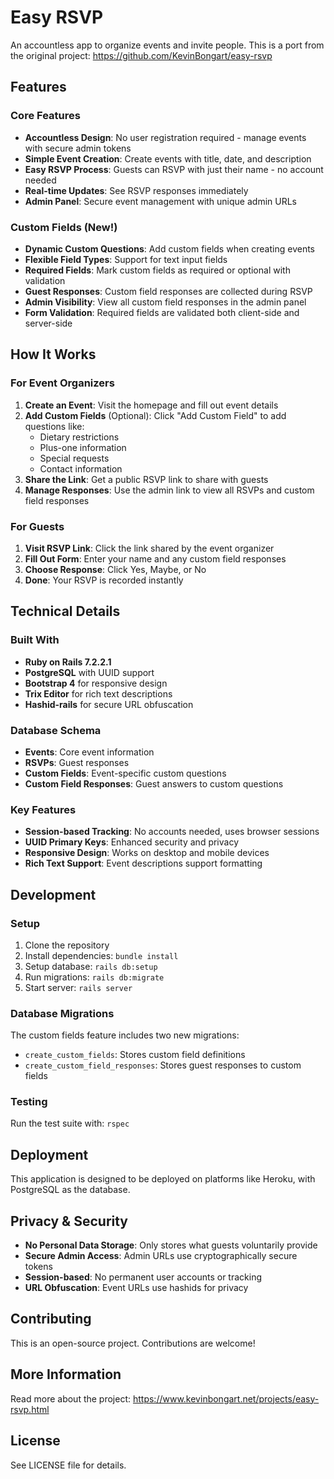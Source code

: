 # Easy RSVP

An accountless app to organize events and invite people.
This is a port from the original project: https://github.com/KevinBongart/easy-rsvp

## Features

### Core Features
- **Accountless Design**: No user registration required - manage events with secure admin tokens
- **Simple Event Creation**: Create events with title, date, and description
- **Easy RSVP Process**: Guests can RSVP with just their name - no account needed
- **Real-time Updates**: See RSVP responses immediately
- **Admin Panel**: Secure event management with unique admin URLs

### Custom Fields (New!)
- **Dynamic Custom Questions**: Add custom fields when creating events
- **Flexible Field Types**: Support for text input fields
- **Required Fields**: Mark custom fields as required or optional with validation
- **Guest Responses**: Custom field responses are collected during RSVP
- **Admin Visibility**: View all custom field responses in the admin panel
- **Form Validation**: Required fields are validated both client-side and server-side

## How It Works

### For Event Organizers
1. **Create an Event**: Visit the homepage and fill out event details
2. **Add Custom Fields** (Optional): Click "Add Custom Field" to add questions like:
   - Dietary restrictions
   - Plus-one information
   - Special requests
   - Contact information
3. **Share the Link**: Get a public RSVP link to share with guests
4. **Manage Responses**: Use the admin link to view all RSVPs and custom field responses

### For Guests
1. **Visit RSVP Link**: Click the link shared by the event organizer
2. **Fill Out Form**: Enter your name and any custom field responses
3. **Choose Response**: Click Yes, Maybe, or No
4. **Done**: Your RSVP is recorded instantly

## Technical Details

### Built With
- **Ruby on Rails 7.2.2.1**
- **PostgreSQL** with UUID support
- **Bootstrap 4** for responsive design
- **Trix Editor** for rich text descriptions
- **Hashid-rails** for secure URL obfuscation

### Database Schema
- **Events**: Core event information
- **RSVPs**: Guest responses
- **Custom Fields**: Event-specific custom questions
- **Custom Field Responses**: Guest answers to custom questions

### Key Features
- **Session-based Tracking**: No accounts needed, uses browser sessions
- **UUID Primary Keys**: Enhanced security and privacy
- **Responsive Design**: Works on desktop and mobile devices
- **Rich Text Support**: Event descriptions support formatting

## Development

### Setup
1. Clone the repository
2. Install dependencies: `bundle install`
3. Setup database: `rails db:setup`
4. Run migrations: `rails db:migrate`
5. Start server: `rails server`

### Database Migrations
The custom fields feature includes two new migrations:
- `create_custom_fields`: Stores custom field definitions
- `create_custom_field_responses`: Stores guest responses to custom fields

### Testing
Run the test suite with: `rspec`

## Deployment

This application is designed to be deployed on platforms like Heroku, with PostgreSQL as the database.

## Privacy & Security

- **No Personal Data Storage**: Only stores what guests voluntarily provide
- **Secure Admin Access**: Admin URLs use cryptographically secure tokens
- **Session-based**: No permanent user accounts or tracking
- **URL Obfuscation**: Event URLs use hashids for privacy

## Contributing

This is an open-source project. Contributions are welcome!

## More Information

Read more about the project: https://www.kevinbongart.net/projects/easy-rsvp.html

## License

See LICENSE file for details.
